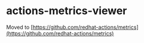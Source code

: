 # actions-metrics-viewer

Moved to [https://github.com/redhat-actions/metrics](https://github.com/redhat-actions/metrics) 


 